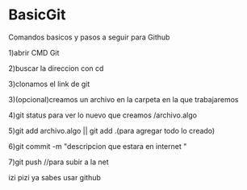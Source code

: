 # BasicGit
Comandos basicos y pasos a seguir para Github

1)abrir CMD Git 

2)buscar la direccion con cd 

3)clonamos el link de git

3)(opcional)creamos un archivo en la carpeta en la que trabajaremos

4)git status para ver lo nuevo que creamos
/archivo.algo

5)git add archivo.algo || git add .(para agregar todo lo creado)

6)git commit -m "descripcion que estara en internet "

7)git push        //para subir a la net 


izi pizi ya sabes usar github
